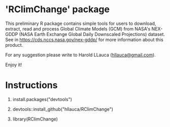 'RClimChange' package
========================

This preliminary R package contains simple tools for users to download, extract, read and process Global Climate Models (GCM) from NASA's NEX-GDDP (NASA Earth Exchange Global Daily Downscaled Projections) dataset. See in https://cds.nccs.nasa.gov/nex-gddp/ for more information about this product.

For any suggestion please write to Harold LLauca (hllauca@gmail.com).

Enjoy it!


Instructions
============
1. install.packages("devtools")

2. devtools::install_github("hllauca/RClimChange")

3. library(RClimChange)
